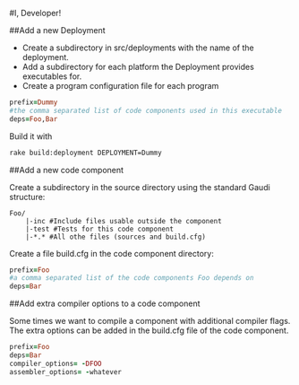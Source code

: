 #I, Developer!

##Add a new Deployment

 * Create a subdirectory in src/deployments with the name of the deployment.
 * Add a subdirectory for each platform the Deployment provides executables for.
 * Create a program configuration file for each program

```ruby
prefix=Dummy
#the comma separated list of code components used in this executable
deps=Foo,Bar
```

Build it with 
```bash
rake build:deployment DEPLOYMENT=Dummy
```

##Add a new code component

Create a subdirectory in the source directory using the standard Gaudi structure:
```
Foo/
    |-inc #Include files usable outside the component
    |-test #Tests for this code component
    |-*.* #All othe files (sources and build.cfg)
```
Create a file build.cfg in the code component directory:

```ruby
prefix=Foo
#a comma separated list of the code components Foo depends on
deps=Bar
```

##Add extra compiler options to a code component

Some times we want to compile a component with additional compiler flags. The extra options can be added in the build.cfg file of the code component.

```ruby
prefix=Foo
deps=Bar
compiler_options= -DFOO
assembler_options= -whatever
```